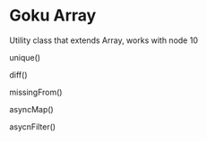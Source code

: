 # Goku Array

Utility class that extends Array, works with node 10

unique()

diff()

missingFrom()

asyncMap()

asycnFilter()